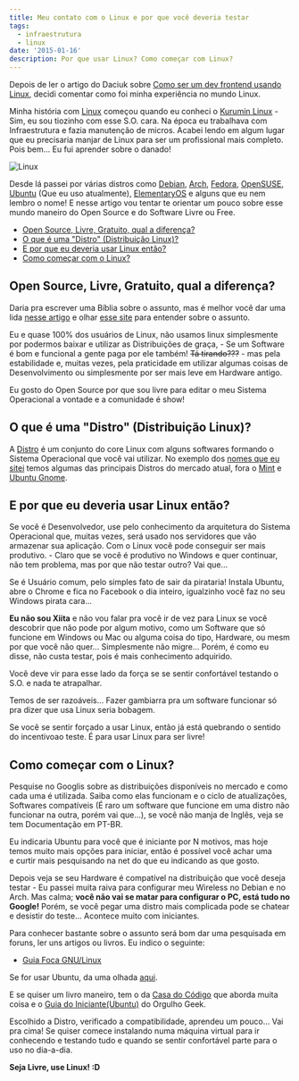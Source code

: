 ```yaml
---
title: Meu contato com o Linux e por que você deveria testar
tags:
  - infraestrutura
  - linux
date: '2015-01-16'
description: Por que usar Linux? Como começar com Linux?
---
```


Depois de ler o artigo do Daciuk sobre [Como ser um dev frontend usando Linux](https://blog.da2k.com.br/2015/01/15/como-ser-um-dev-frontend-usando-linux/ "Como ser um dev frontend usando Linux"), decidi comentar como foi minha experiência no mundo Linux.

Minha história com [Linux](https://pt.wikipedia.org/wiki/Linux "O que é Linux") começou quando eu conheci o [Kurumin Linux](https://pt.wikipedia.org/wiki/Kurumin "Kurumin") - Sim, eu sou tiozinho com esse S.O. cara. Na época eu trabalhava com Infraestrutura e fazia manutenção de micros. Acabei lendo em algum lugar que eu precisaria manjar de Linux para ser um profissional mais completo. Pois bem... Eu fui aprender sobre o danado!

![Linux]({{site.postsImagesPath}}linux-icon.png)

Desde lá passei por várias distros como [Debian](https://www.debian.org/index.pt.html "Debian"), [Arch](https://www.archlinux.org/ "Arch"), [Fedora](https://getfedora.org/ "Fedora"), [OpenSUSE](https://pt.opensuse.org/Bem-vindo_ao_openSUSE.org "OpenSUSE"), [Ubuntu](https://www.ubuntu.com/ "Ubuntu") (Que eu uso atualmente), [ElementaryOS](https://elementaryos.org/ "ElementaryOS") e alguns que eu nem lembro o nome! E nesse artigo vou tentar te orientar um pouco sobre esse mundo maneiro do Open Source e do Software Livre ou Free.


<!-- vscode-markdown-toc -->
* [Open Source, Livre, Gratuito, qual a diferença?](#OpenSourceLivreGratuitoqualadiferena)
* [O que é uma "Distro" (Distribuição Linux)?](#OqueumaDistroDistribuioLinux)
* [E por que eu deveria usar Linux então?](#EporqueeudeveriausarLinuxento)
* [Como começar com o Linux?](#ComocomearcomoLinux)

<!-- vscode-markdown-toc-config
	numbering=false
	autoSave=true
	/vscode-markdown-toc-config -->
<!-- /vscode-markdown-toc -->

## <a name='OpenSourceLivreGratuitoqualadiferena'></a>Open Source, Livre, Gratuito, qual a diferença?

Daria pra escrever uma Bíblia sobre o assunto, mas é melhor você dar uma lida [nesse artigo](https://www.infowester.com/freexopen.php "Software livre, código aberto e software gratuito: as diferenças") e olhar [esse site](https://softwarelivre.org/open-source-codigo-aberto "Software Livre Brasil") para entender sobre o assunto.

Eu e quase 100% dos usuários de Linux, não usamos linux simplesmente por podermos baixar e utilizar as Distribuições de graça, - Se um Software é bom e funcional a gente paga por ele também! ~~Tá tirando???~~ - mas pela estabilidade e, muitas vezes, pela praticidade em utilizar algumas coisas de Desenvolvimento ou simplesmente por ser mais leve em Hardware antigo.

Eu gosto do Open Source por que sou livre para editar o meu Sistema Operacional a vontade e a comunidade é show!



## <a name='OqueumaDistroDistribuioLinux'></a>O que é uma "Distro" (Distribuição Linux)?

A [Distro](https://pt.wikipedia.org/wiki/Distribui%C3%A7%C3%A3o_Linux "Distribuição Linux") é um conjunto do core Linux com alguns softwares formando o Sistema Operacional que você vai utilizar. No exemplo dos <a href="#distros">nomes que eu sitei</a> temos algumas das principais Distros do mercado atual, fora o [Mint](https://www.linuxmint.com/ "Linux Mint") e [Ubuntu Gnome](https://ubuntugnome.org/ "Ubuntu Gnome").

## <a name='EporqueeudeveriausarLinuxento'></a>E por que eu deveria usar Linux então?

Se você é Desenvolvedor, use pelo conhecimento da arquitetura do Sistema Operacional que, muitas vezes, será usado nos servidores que vão armazenar sua aplicação. Com o Linux você pode conseguir ser mais produtivo. - Claro que se você é produtivo no Windows e quer continuar, não tem problema, mas por que não testar outro? Vai que...

Se é Usuário comum, pelo simples fato de sair da pirataria! Instala Ubuntu, abre o Chrome e fica no Facebook o dia inteiro, igualzinho você faz no seu Windows pirata cara...

**Eu não sou Xiita** e não vou falar pra você ir de vez para Linux se você descobrir que não pode por algum motivo, como um Software que só funcione em Windows ou Mac ou alguma coisa do tipo, Hardware, ou mesm por que você não quer... Simplesmente não migre... Porém, é como eu disse, não custa testar, pois é mais conhecimento adquirido.

Você deve vir para esse lado da força se se sentir confortável testando o S.O. e nada te atrapalhar.

Temos de ser razoáveis... Fazer gambiarra pra um software funcionar só pra dizer que usa Linux seria bobagem.

Se você se sentir forçado a usar Linux, então já está quebrando o sentido do incentivoao teste. É para usar Linux para ser livre!

## <a name='ComocomearcomoLinux'></a>Como começar com o Linux?

Pesquise no Googlis sobre as distribuições disponíveis no mercado e como cada uma é utilizada. Saiba como elas funcionam e o ciclo de atualizações, Softwares compatíveis (É raro um software que funcione em uma distro não funcionar na outra, porém vai que...), se você não manja de Inglês, veja se tem Documentação em PT-BR.

Eu indicaria Ubuntu para você que é iniciante por N motivos, mas hoje temos muito mais opções para iniciar, então é possível você achar uma e curtir mais pesquisando na net do que eu indicando as que gosto.

Depois veja se seu Hardware é compatível na distribuição que você deseja testar - Eu passei muita raiva para configurar meu Wireless no Debian e no Arch. Mas calma; **você não vai se matar para configurar o PC, está tudo no Google!** Porém, se você pegar uma distro mais complicada pode se chatear e desistir do teste... Acontece muito com iniciantes.

Para conhecer bastante sobre o assunto será bom dar uma pesquisada em foruns, ler uns artigos ou livros. Eu indico o seguinte:

* [Guia Foca GNU/Linux](https://www.guiafoca.org/ "Guia Foca")

Se for usar Ubuntu, da uma olhada [aqui](https://ubuntu-br.org/comece "Ubuntu - Comece Aqui!").

E se quiser um livro maneiro, tem o da [Casa do Código](https://www.casadocodigo.com.br/products/livro-linux "Começando com o Linux: Comandos, serviços e administração") que aborda muita coisa e o [Guia do Iniciante(Ubuntu)](https://orgulhogeek.net/ubuntu-guia-do-iniciante/ "Orgulho Geek") do Orgulho Geek.

Escolhido a Distro, verificado a compatibilidade, aprendeu um pouco... Vai pra cima! Se quiser comece instalando numa máquina virtual para ir conhecendo e testando tudo e quando se sentir confortável parte para o uso no dia-a-dia.

**Seja Livre, use Linux! :D**
